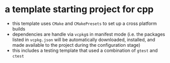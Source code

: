 # a template starting project for cpp

* this template uses `CMake` and `CMakePresets` to set up a cross platform builds
* dependencies are handle via `vcpkg`s in manifest mode (i.e. the packages listed in `vcpkg.json` will be automatically downloaded, installed, and made available to the project during the configuration stage)
* this includes a testing template that used a combination of `gtest` and `ctest`

